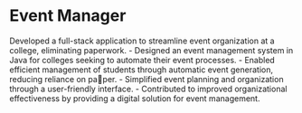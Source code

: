 # Event Manager
  Developed a full-stack application to streamline event organization at a college, eliminating paperwork. - Designed an event management system in Java for colleges seeking to automate their event processes. - Enabled efficient management of students through automatic event generation, reducing reliance on paper. - Simplified event planning and organization through a user-friendly interface. - Contributed to improved organizational effectiveness by providing a digital solution for event management.
